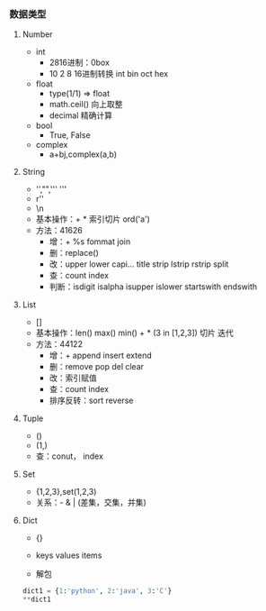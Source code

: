 ### 数据类型
1. Number
    * int
        * 2816进制：0box
        * 10 2 8 16进制转换 int bin oct hex
    * float
        * type(1/1) => float
        * math.ceil() 向上取整
        * decimal 精确计算
    * bool
        * True, False
    * complex
        * a+bj,complex(a,b)

2. String
    * '',"",''' '''
    * r''
    * \n
    * 基本操作：+ * 索引切片 ord('a')
    * 方法：41626
        * 增：+ %s fommat join
        * 删：replace()
        * 改：upper lower capi... title strip lstrip rstrip split
        * 查：count index
        * 判断：isdigit isalpha isupper islower startswith endswith
3. List
    * []
    * 基本操作：len() max() min() + * (3 in [1,2,3]) 切片 迭代
    * 方法：44122
        * 增：+ append insert extend
        * 删：remove pop del clear
        * 改：索引赋值
        * 查：count index
        * 排序反转：sort reverse
4. Tuple
    * ()
    * (1,)
    * 查：conut， index
5. Set
    * {1,2,3},set(1,2,3)
    * 关系：- & |   (差集，交集，并集)
6. Dict
    * {}
    * keys values items
    
    * 解包
    ```python
    dict1 = {1:'python', 2:'java', 3:'C'}
    **dict1
    ```